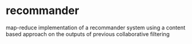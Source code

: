 recommander
===========

<README UNDER CONSTRUCTION>

map-reduce implementation of a recommander system using a content based approach on the outputs of previous collaborative filtering
